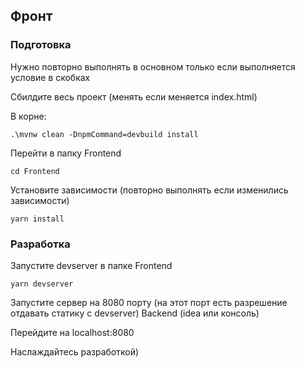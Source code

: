 ## Фронт

### Подготовка

Нужно повторно выполнять в основном только если выполняется условие в скобках

Сбилдите весь проект (менять если меняется index.html)

В корне:

`.\mvnw clean -DnpmCommand=devbuild install`

Перейти в папку Frontend 

`cd Frontend`

Установите зависимости (повторно выполнять если изменились зависимости)

`yarn install`

### Разработка

Запустите devserver в папке Frontend

`yarn devserver`

Запустите сервер на 8080 порту (на этот порт есть разрешение отдавать статику с devserver) Backend (idea или консоль)

Перейдите на localhost:8080

Наслаждайтесь разработкой)

